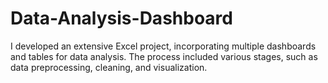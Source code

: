 # Data-Analysis-Dashboard
I developed an extensive Excel project, incorporating multiple dashboards and tables for data analysis. The process included various stages, such as data preprocessing, cleaning, and visualization.
